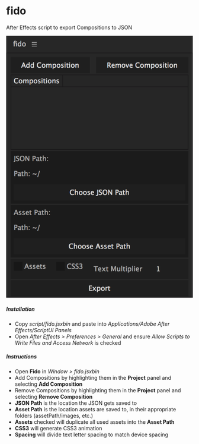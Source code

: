 # fido
After Effects script to export Compositions to JSON

![Script](script/screenshot.png)


##### Installation
* Copy *script/fido.jsxbin* and paste into *Applications/Adobe After Effects/ScriptUI Panels*
* Open *After Effects > Preferences > General* and ensure *Allow Scripts to Write Files and Access Network* is checked

##### Instructions
* Open **Fido** in *Window > fido.jsxbin*
* Add Compositions by highlighting them in the **Project** panel and selecting **Add Composition**
* Remove Compositions by highlighting them in the **Project** panel and selecting **Remove Composition**
* **JSON Path** is the location the JSON gets saved to
* **Asset Path** is the location assets are saved to, in their appropriate folders (assetPath/images, etc.)
* **Assets** checked will duplicate all used assets into the **Asset Path**
* **CSS3** will generate CSS3 animation
* **Spacing** will divide text letter spacing to match device spacing
